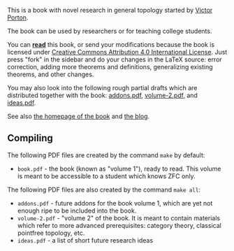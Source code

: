 This is a book with novel research in general topology started by [Victor Porton](http://portonvictor.org).

The book can be used by researchers or for teaching college students.

You can **[read](http://www.mathematics21.org/binaries/volume-1.pdf)** this book, or send your modifications because the book is licensed under [Creative Commons Attribution 4.0 International License](http://creativecommons.org/licenses/by/4.0/). Just press "fork" in the sidebar and do your changes in the LaTeX source: error correction, adding more theorems and definitions, generalizing existing theorems, and other changes.

You may also look into the following rough partial drafts which are distributed together with the book: [addons.pdf](http://www.mathematics21.org/binaries/addons.pdf), [volume-2.pdf](http://www.mathematics21.org/binaries/volume-2.pdf), and [ideas.pdf](http://www.mathematics21.org/binaries/ideas.pdf).

See also [the homepage of the book](http://www.mathematics21.org/algebraic-general-topology.html) and [the blog](http://portonmath.wordpress.com).

## Compiling ##

The following PDF files are created by the command `make` by default:

* `book.pdf` - the book (known as "volume 1"), ready to read. This volume is meant to be accessible to a student which knows ZFC only.

The following PDF files are also created by the command `make all`:

* `addons.pdf` - future addons for the book volume 1, which are yet not enough ripe to be included into the book.
* `volume-2.pdf` - "volume 2" of the book. It is meant to contain materials which refer to more advanced prerequisites: category theory, classical pointfree topology, etc.
* `ideas.pdf` - a list of short future research ideas